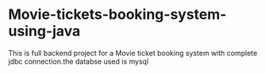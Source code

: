 # Movie-tickets-booking-system-using-java
This is full backend project for a Movie ticket booking system with complete jdbc connection.the databse used is mysql
